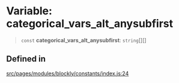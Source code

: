 # Variable: categorical_vars_alt_anysubfirst

> `const` **categorical_vars_alt_anysubfirst**: `string`[][]

## Defined in

[src/pages/modules/blockly/constants/index.js:24](https://github.com/DhyeyMavani2003/r-blocks/blob/7e7320f10e8cdef37355f89e9ab53b89acb97f36/src/pages/modules/blockly/constants/index.js#L24)
